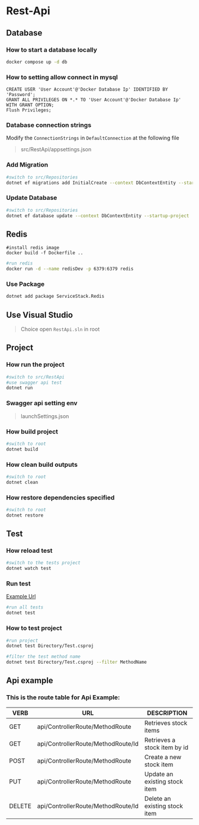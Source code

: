 # Rest-Api

## Database

### How to start a database locally

```sh
docker compose up -d db
```

### How to setting allow connect in mysql

```mysql
CREATE USER 'User Account'@'Docker Database Ip' IDENTIFIED BY 'Password';
GRANT ALL PRIVILEGES ON *.* TO 'User Account'@'Docker Database Ip' WITH GRANT OPTION;
Flush Privileges;
```

### Database connection strings

Modify the `ConnectionStrings` in `DefaultConnection` at the following file

> src/RestApi/appsettings.json

### Add Migration

```sh
#switch to src/Repositories
dotnet ef migrations add InitialCreate --context DbContextEntity --startup-project ../RestApi
```

### Update Database

```sh
#switch to src/Repositories
dotnet ef database update --context DbContextEntity --startup-project ../RestApi
```

## Redis

```shell
#install redis image
docker build -f Dockerfile ..
```

```sh
#run redis
docker run -d --name redisDev -p 6379:6379 redis
```

### Use Package

```sh
dotnet add package ServiceStack.Redis
```

## Use Visual Studio

> Choice open `RestApi.sln` in root

## Project

### How run the project

```sh
#switch to src/RestApi
#use swagger api test
dotnet run
```

### Swagger api setting env

> launchSettings.json

### How build project

```sh
#switch to root
dotnet build
```

### How clean build outputs

```sh
#switch to root
dotnet clean
```

### How restore dependencies specified

```sh
#switch to root
dotnet restore
```

###

## Test

### How reload test

```sh
#switch to the tests project
dotnet watch test
```

### Run test

[Example Url](https://docs.microsoft.com/en-us/dotnet/core/testing/selective-unit-tests?pivots=mstest)

```sh
#run all tests
dotnet test
```

### How to test project

```sh
#run project
dotnet test Directory/Test.csproj
```

```sh
#filter the test method name
dotnet test Directory/Test.csproj --filter MethodName
```

## Api example

### This is the route table for Api Example:

| VERB   | URL                                | DESCRIPTION                   |
| ------ | ---------------------------------- | ----------------------------- |
| GET    | api/ControllerRoute/MethodRoute    | Retrieves stock items         |
| GET    | api/ControllerRoute/MethodRoute/Id | Retrieves a stock item by id  |
| POST   | api/ControllerRoute/MethodRoute    | Create a new stock item       |
| PUT    | api/ControllerRoute/MethodRoute    | Update an existing stock item |
| DELETE | api/ControllerRoute/MethodRoute/Id | Delete an existing stock item |
